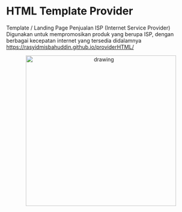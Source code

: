 # HTML Template Provider

Template / Landing Page Penjualan ISP (Internet Service Provider)
Digunakan untuk mempromosikan produk yang berupa ISP, dengan berbagai kecepatan internet yang tersedia didalamnya
https://rasyidmisbahuddin.github.io/providerHTML/
<p align="center">
<img src="https://github.com/rasyidmisbahuddin/providerHTML/blob/main/screenshot.jpeg" alt="drawing" width="400"/>
</p>
